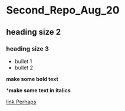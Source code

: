 # Second_Repo_Aug_20
## heading size 2
### heading size 3

* bullet 1
* bullet 2

**make some bold text**

***make some text in italics**

[link Perhaps](https://google.com)
